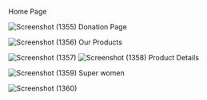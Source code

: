 Home Page

![Screenshot (1355)](https://github.com/Sonalprasad91022/artist_local/assets/116148553/c839a085-72f1-4fa9-886b-df812efd58c6)
Donation Page

![Screenshot (1356)](https://github.com/Sonalprasad91022/artist_local/assets/116148553/109d80f5-5f6e-4f96-9281-52cf102fd923)
Our Products

![Screenshot (1357)](https://github.com/Sonalprasad91022/artist_local/assets/116148553/851c51d7-2118-47af-ab2b-82da41a33ef4)
![Screenshot (1358)](https://github.com/Sonalprasad91022/artist_local/assets/116148553/e067d21b-9fb8-41a2-9432-e46ee74f3b00)
Product Details

![Screenshot (1359)](https://github.com/Sonalprasad91022/artist_local/assets/116148553/5fd1c2bc-43dc-4fcd-a21f-d998feb6ffba)
Super women

![Screenshot (1360)](https://github.com/Sonalprasad91022/artist_local/assets/116148553/2468c602-ec85-422c-a289-6b8117f81026)
